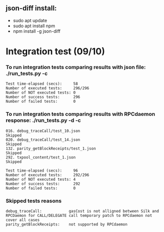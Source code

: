 json-diff install:
------------------
- sudo apt update
- sudo apt install npm
- npm install -g json-diff


# Integration test (09/10)

### To run integration tests comparing results with json file: ./run_tests.py -c

```
Test time-elapsed (secs):     58
Number of executed tests:     296/296
Number of NOT executed tests: 0
Number of success tests:      296
Number of failed tests:       0
```


### To run integration tests comparing results with RPCdaemon response: ./run_tests.py -d -c
```
016. debug_traceCall/test_10.json                                 Skipped
020. debug_traceCall/test_14.json                                 Skipped
132. parity_getBlockReceipts/test_1.json                          Skipped
292. txpool_content/test_1.json                                   Skipped
                                                                                    
Test time-elapsed (secs):     96
Number of executed tests:     292/296
Number of NOT executed tests: 4
Number of success tests:      292
Number of failed tests:       0

```

### Skipped tests reasons
```
debug_traceCall:            gasCost is not alligned between Silk and RPCDaemon for CALL/DELEGATE call temporary patch to RPCdaemon not cover all cases
parity_getBlockReceipts:    not supported by RPCdaemon

```
